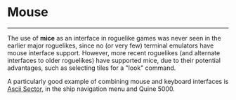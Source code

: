 # Mouse

---

The use of **mice** as an interface in roguelike games was never seen in the earlier major roguelikes, since no (or very few) terminal emulators have mouse interface support. However, more recent roguelikes (and alternate interfaces to older roguelikes) have supported mice, due to their potential advantages, such as selecting tiles for a "look" command.

A particularly good example of combining mouse and keyboard interfaces is [Ascii Sector](ascii_sector.md), in the ship navigation menu and Quine 5000.
